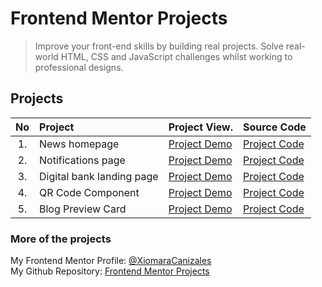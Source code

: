 # Frontend Mentor Projects
 > Improve your front-end skills by building real projects. Solve real-world HTML, CSS and JavaScript challenges whilst working to professional designs.

## Projects

| No | Project                       | Project View.     | Source Code      | 
| :--: | :-------------------------- | :---------------- | :--------------- | 
|  1.  | News homepage               | [Project Demo](https://xiomaracanizales.github.io/frontend-mentor-projects/news-homepage/docs/index.html)  | [Project Code](https://github.com/XiomaraCanizales/frontend-mentor-projects/tree/main/1-news-homepage/docs) |
|  2.  | Notifications page          | [Project Demo](https://xiomaracanizales.github.io/frontend-mentor-projects/notifications-page/docs/index.html)  | [Project Code](https://github.com/XiomaraCanizales/frontend-mentor-projects/tree/main/2-notifications-page/docs) | 
|  3.  | Digital bank landing page   | [Project Demo](https://xiomaracanizales.github.io/frontend-mentor-projects/easybank-landing-page/docs/index.html)  | [Project Code](https://github.com/XiomaraCanizales/frontend-mentor-projects/tree/main/3-easybank-landing-page/docs) |
| 4.   | QR Code Component           | [Project Demo](https://xiomaracanizales.github.io/frontend-mentor-projects/4-QR-code-component/docs/index.html)  | [Project Code](https://github.com/XiomaraCanizales/frontend-mentor-projects/tree/main/4-QR-code-component/docs) |
| 5.   | Blog Preview Card           | [Project Demo](https://xiomaracanizales.github.io/frontend-mentor-projects/5-blog-preview-card/docs/index.html)  | [Project Code](https://github.com/XiomaraCanizales/frontend-mentor-projects/tree/main/5-blog-preview-card/docs) |

### More of the projects
My Frontend Mentor Profile: [@XiomaraCanizales](https://www.frontendmentor.io/profile/XiomaraCanizales)<br>
My Github Repository: [Frontend Mentor Projects](https://github.com/XiomaraCanizales/frontend-mentor-projects)